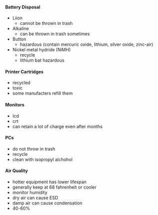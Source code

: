 #### Battery Disposal
- Liion
	- cannot be thrown in trash
- Alkaline
	- can be thrown in trash sometimes
- Button
	- hazardous (contain mercuric oxide, lithium, silver oxide, zinc-air)
- Nickel metal hydride (NiMH)
	- recycle
	- lithium bat hazardous

#### Printer Cartridges
- recycled
- toxic
- some manufacters refill them

#### Monitors
- lcd
- crt
- can retain a lot of charge even after months

#### PCs
- do not throw in trash
- recycle
- clean with isopropyl alchohol

#### Air Quality
- hotter equipment has lower lifespan
- generally keep at 68 fahrenheit or cooler
- monitor humidity
- dry air can cause ESD
- damp air can cause condensation
- 40-60%